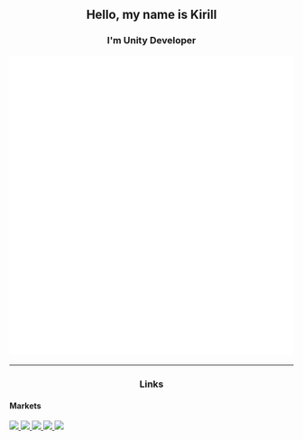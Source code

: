 <h2 align="center">
Hello, my name is Kirill
</h2>

<h3 align="center">
I'm Unity Developer
</h3>

<div align="center">

![Metrics](github-metrics.svg)

</div>

---

<h3 align="center">
Links
</h3>

<h4>Markets</h3>

<a href="https://shutovks.itch.io/">
  <img src="https://static.itch.io/images/badge-color.svg" height="64px" />
</a>
<a href="https://play.google.com/store/apps/developer?id=Forge+of+game+worlds">
  <img src="https://logosarchive.com/wp-content/uploads/2021/07/Google-Play-download-button.png" height="64px" />
</a>
<a href="https://yandex.ru/games/developer/80013/">
  <img src="https://yastatic.net/s3/games-static/static-data/images/single-logo/yandex_games_games_ru_black.svg" height="64px" />
</a>
<a href="">
  <img src="https://www.rustore.ru/help/icons/logo-color-light.svg" height="64px" />
</a>
<a href="">
  <img src="https://vectorwiki.com/images/id-1470-vk-play-logo.svg" height="64px" />
</a>
